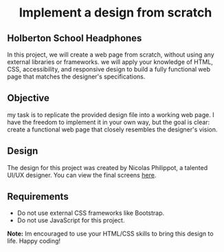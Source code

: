 <div align="center">
  <h1>Implement a design from scratch</h1>
</div>

## Holberton School Headphones

In this project, we will create a web page from scratch, without using any external libraries or frameworks. we will apply your knowledge of HTML, CSS, accessibility, and responsive design to build a fully functional web page that matches the designer's specifications.

## Objective

my task is to replicate the provided design file into a working web page. I have the freedom to implement it in your own way, but the goal is clear: create a functional web page that closely resembles the designer's vision.

## Design

The design for this project was created by Nicolas Philippot, a talented UI/UX designer. You can view the final screens [here](link-to-design-file).

## Requirements

- Do not use external CSS frameworks like Bootstrap.
- Do not use JavaScript for this project.

**Note:** Im encouraged to use your HTML/CSS skills to bring this design to life. Happy coding!
